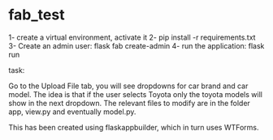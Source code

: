 # fab_test

1- create a virtual environment, activate it
2- pip install -r requirements.txt
3- Create an admin user: flask fab create-admin
4- run the application: flask run

task:

Go to the Upload File tab, you will see dropdowns for car brand and car model.
The idea is that if the user selects Toyota only the toyota models will show in the
next dropdown. 
The relevant files to modify are in the folder app, view.py and eventually model.py.

This has been created using flaskappbuilder, which in turn uses WTForms. 